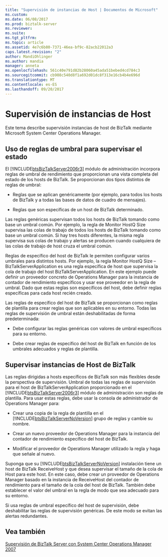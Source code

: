 ```yaml
---
title: "Supervisión de instancias de Host | Documentos de Microsoft"
ms.custom: 
ms.date: 06/08/2017
ms.prod: biztalk-server
ms.reviewer: 
ms.suite: 
ms.tgt_pltfrm: 
ms.topic: article
ms.assetid: 4e7c6b80-7371-46ea-bf9c-82acb22012a3
caps.latest.revision: "2"
author: MandiOhlinger
ms.author: mandia
manager: anneta
ms.openlocfilehash: 561c40e791d82b28060a45ada51bebed4cd784c3
ms.sourcegitcommit: cb908c540d8f1a692d01dc8f313e16cb4b4e696d
ms.translationtype: MT
ms.contentlocale: es-ES
ms.lasthandoff: 09/20/2017
---
```

# <a name="monitoring-host-instances"></a>Supervisión de instancias de Host
Este tema describe supervisión instancias de host de BizTalk mediante Microsoft System Center Operations Manager.  
  
## <a name="using-threshold-rules-to-monitor-health"></a>Uso de reglas de umbral para supervisar el estado  
 El [!INCLUDE[btsBizTalkServer2006r3](../includes/btsbiztalkserver2006r3-md.md)] módulo de administración incorpora reglas de umbral de rendimiento que proporcionan una vista completa del estado de los hosts de BizTalk. Se proporcionan dos tipos distintos de reglas de umbral:  
  
-   Reglas que se aplican genéricamente (por ejemplo, para todos los hosts de BizTalk y a todas las bases de datos de cuadro de mensajes).  
  
-   Reglas que son específicas de un host de BizTalk determinado.  
  
 Las reglas genéricas supervisan todos los hosts de BizTalk tomando como base un umbral común. Por ejemplo, la regla de Monitor HostQ Size supervisa las colas de trabajo de todos los hosts de BizTalk tomando como base un umbral común. Si hay tres hosts diferentes, la misma regla supervisa sus colas de trabajo y alertas se producen cuando cualquiera de las colas de trabajo de host cruza el umbral común.  
  
 Reglas de específico del host de BizTalk le permiten configurar varios umbrales para distintos hosts. Por ejemplo, la regla Monitor HostQ Size – BizTalkServerApplication es una regla específica de host que supervisa la cola de trabajo del host BizTalkServerApplication. En este ejemplo puede definir un proveedor concreto de Operations Manager para la instancia de contador de rendimiento específicos y usar ese proveedor en la regla de umbral. Dado que estas reglas son específicos del host, debe definir reglas específicas para cada host recién creado.  
  
 Las reglas de específico del host de BizTalk se proporcionan como reglas de plantilla para crear reglas que son aplicables en su entorno. Todas las reglas de supervisión de umbral están deshabilitadas de forma predeterminada:  
  
-   Debe configurar las reglas genéricas con valores de umbral específicos para su entorno.  
  
-   Debe crear reglas de específico del host de BizTalk en función de los umbrales adecuados y reglas de plantilla.  
  
## <a name="monitoring-biztalk-host-instances"></a>Supervisar instancias de Host de BizTalk  
 Las reglas dirigidas a hosts específicos de BizTalk son más flexibles desde la perspectiva de supervisión. Umbral de todas las reglas de supervisión para el host de BizTalkServerApplication proporcionado en el [!INCLUDE[btsBizTalkServer2006r3](../includes/btsbiztalkserver2006r3-md.md)] módulo de administración son reglas de plantilla. Para usar estas reglas, debe usar la consola de administrador de Operations Manager para:  
  
-   Crear una copia de la regla de plantilla en el [!INCLUDE[btsBizTalkServerNoVersion](../includes/btsbiztalkservernoversion-md.md)] grupo de reglas y cambie su nombre.  
  
-   Crear un nuevo proveedor de Operations Manager para la instancia del contador de rendimiento específico del host de BizTalk.  
  
-   Modificar el proveedor de Operations Manager utilizado la regla y haga que señale al nuevo.  
  
 Suponga que su [!INCLUDE[btsBizTalkServerNoVersion](../includes/btsbiztalkservernoversion-md.md)] instalación tiene un host de BizTalk ReceiveHost y que desea supervisar el tamaño de la cola de Host para este host. En este caso, debe crear un proveedor de Operations Manager basado en la instancia de ReceiveHost del contador de rendimiento para el tamaño de la cola del host de BizTalk. También debe establecer el valor del umbral en la regla de modo que sea adecuado para su entorno.  
  
 Si usa reglas de umbral específico del host de supervisión, debe deshabilitar las reglas de supervisión genéricas. De este modo se evitan las alertas redundantes.  
  
## <a name="see-also"></a>Vea también  
 [Supervisión de BizTalk Server con System Center Operations Manager 2007](../technical-guides/monitoring-biztalk-server-with-system-center-operations-manager-2007.md)